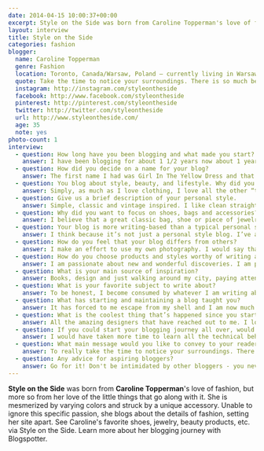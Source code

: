 ```yaml
---
date: 2014-04-15 10:00:37+00:00
excerpt: Style on the Side was born from Caroline Topperman's love of fashion, but more so from her love of the little things that go along with it.
layout: interview
title: Style on the Side
categories: fashion
blogger:
  name: Caroline Topperman
  genre: Fashion
  location: Toronto, Canada/Warsaw, Poland – currently living in Warsaw
  quote: Take the time to notice your surroundings. There is so much beauty in this world and so many wonderful things to discover right in your own neighborhood.
  instagram: http://instagram.com/styleontheside
  facebook: http://www.facebook.com/styleontheside
  pinterest: http://pinterest.com/styleontheside
  twitter: http://twitter.com/styleontheside
  url: http://www.styleontheside.com/
  age: 35
  note: yes
photo-count: 1
interview:
  - question: How long have you been blogging and what made you start?
    answer: I have been blogging for about 1 1/2 years now about 1 year seriously. I've always loved writing and photography and this seemed like the perfect outlet.
  - question: How did you decide on a name for your blog?
    answer: The first name I had was Girl In The Yellow Dress and that name came from a tv commercial that inspired me. When I decided to blog on a more serious level I realized that branding would be a crucial part of my success. Girl In The Yellow Dress was too long and taken on most social media outlets. Since I blog mainly about accessories and beauty I started throwing together different thoughts and words. The idea that emerged was that I blog about all the things that compliment your main outfit and that’s how Style On The Side was born.
  - question: You blog about style, beauty, and lifestyle. Why did you want to cover these categories and more?
    answer: Simply, as much as I love clothing, I love all the other “things” even more. I obsess about beautiful bags and hats. I can’t walk by store without taking a second look at a scarf. Put me in front of a beauty counter and I am mesmerized by the colours. I spent a great deal of my childhood traveling and a big part of that was learning to observe people, to pay attention to architecture and the beauty of everyday. I want to celebrate all of that with this blog.
  - question: Give us a brief description of your personal style.
    answer: Simple, classic and vintage inspired. I like clean straight cuts. This forms the canvass to display beautiful jewelry, bags and shoes.
  - question: Why did you want to focus on shoes, bags and accessories?
    answer: I believe that a great classic bag, shoe or piece of jewelry will never really go out of style. Trends may come and go but I’ve had several of these key pieces of years and I still wear them proudly. I want this to reflect on my blog, I’m not interested in jumping on the “latest and greatest” bandwagon.
  - question: Your blog is more writing-based than a typical personal style blog. Why is this?
    answer: I think because it’s not just a personal style blog. I’ve always loved combining the written word with images. Writing allows me to delve deeper into the products I choose to showcase on my blog and to share a personal point of view.
  - question: How do you feel that your blog differs from others?
    answer: I make an effort to use my own photography. I would say that 98% of the images are taken by me. I approach fashion and style from a different angle. I’d like to think of myself as a fashion explorer who is on a journey to discover beautiful things and to share them with my readers.
  - question: How do you choose products and styles worthy of writing about?
    answer: I am passionate about new and wonderful discoveries. I am passionate about great design. Something has to spark my interest for me to want to write about it. Sometimes the product or the creator has an amazing story and sometimes the product is simply beautiful and I want the world to know about it.
  - question: What is your main source of inspiration?
    answer: Books, design and just walking around my city, paying attention to what surrounds me.
  - question: What is your favorite subject to write about?
    answer: To be honest, I become consumed by whatever I am writing about and at that moment in time it’s my favourite thing.
  - question: What has starting and maintaining a blog taught you?
    answer: It has forced to me escape from my shell and I am now much more confident about approaching people that I find are interesting and asking to work with them. I’ve realized that everyone has moments of insecurity and most people absolutely love it when you say you’d like to write about them.
  - question: What is the coolest thing that’s happened since you started?
    answer: All the amazing designers that have reached out to me. I love working with talented, motivated people.
  - question: If you could start your blogging journey all over, would you change anything?
    answer: I would have taken more time to learn all the technical behind the scenes aspects of running a blog. For me, knowing backend has taken blogging to a whole new level and made it more enjoyable.
  - question: What main message would you like to convey to your readers?
    answer: To really take the time to notice your surroundings. There is so much beauty in this world and so many wonderful things to discover right in your own neighborhood.
  - question: Any advice for aspiring bloggers?
    answer: Go for it! Don't be intimidated by other bloggers - you never really know what kind of person they've created online. Also, never apologize or self-deprecate on your site. You own it and you can do whatever you want.
---
```


**Style on the Side** was born from **Caroline Topperman**'s love of fashion, but more so from her love of the little things that go along with it. She is mesmerized by varying colors and struck by a unique accessory. Unable to ignore this specific passion, she blogs about the details of fashion, setting her site apart. See Caroline's favorite shoes, jewelry, beauty products, etc. via Style on the Side. Learn more about her blogging journey with Blogspotter.